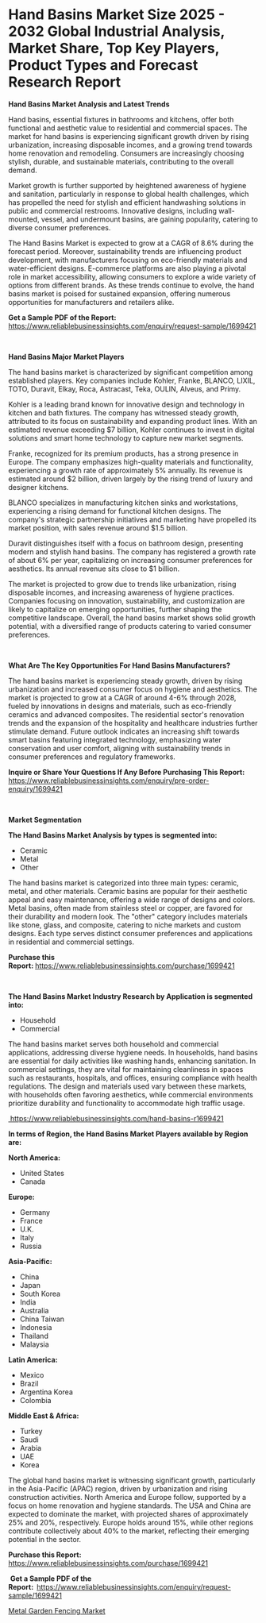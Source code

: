 <p><h1>Hand Basins Market Size 2025 - 2032 Global Industrial Analysis, Market Share, Top Key Players, Product Types and Forecast Research Report</h1></p><p><strong>Hand Basins Market Analysis and Latest Trends</strong></p>
<p><p>Hand basins, essential fixtures in bathrooms and kitchens, offer both functional and aesthetic value to residential and commercial spaces. The market for hand basins is experiencing significant growth driven by rising urbanization, increasing disposable incomes, and a growing trend towards home renovation and remodeling. Consumers are increasingly choosing stylish, durable, and sustainable materials, contributing to the overall demand. </p><p>Market growth is further supported by heightened awareness of hygiene and sanitation, particularly in response to global health challenges, which has propelled the need for stylish and efficient handwashing solutions in public and commercial restrooms. Innovative designs, including wall-mounted, vessel, and undermount basins, are gaining popularity, catering to diverse consumer preferences. </p><p>The Hand Basins Market is expected to grow at a CAGR of 8.6% during the forecast period. Moreover, sustainability trends are influencing product development, with manufacturers focusing on eco-friendly materials and water-efficient designs. E-commerce platforms are also playing a pivotal role in market accessibility, allowing consumers to explore a wide variety of options from different brands. As these trends continue to evolve, the hand basins market is poised for sustained expansion, offering numerous opportunities for manufacturers and retailers alike.</p></p>
<p><strong>Get a Sample PDF of the Report:&nbsp;</strong> <a href="https://www.reliablebusinessinsights.com/enquiry/request-sample/1699421?utm_campaign=2174&utm_medium=2&utm_source=Github&utm_content=ia&utm_term=18022025&utm_id=hand-basins">https://www.reliablebusinessinsights.com/enquiry/request-sample/1699421</a></p>
<p>&nbsp;</p>
<p><strong>Hand Basins Major Market Players</strong></p>
<p><p>The hand basins market is characterized by significant competition among established players. Key companies include Kohler, Franke, BLANCO, LIXIL, TOTO, Duravit, Elkay, Roca, Astracast, Teka, OULIN, Alveus, and Primy. </p><p>Kohler is a leading brand known for innovative design and technology in kitchen and bath fixtures. The company has witnessed steady growth, attributed to its focus on sustainability and expanding product lines. With an estimated revenue exceeding $7 billion, Kohler continues to invest in digital solutions and smart home technology to capture new market segments.</p><p>Franke, recognized for its premium products, has a strong presence in Europe. The company emphasizes high-quality materials and functionality, experiencing a growth rate of approximately 5% annually. Its revenue is estimated around $2 billion, driven largely by the rising trend of luxury and designer kitchens.</p><p>BLANCO specializes in manufacturing kitchen sinks and workstations, experiencing a rising demand for functional kitchen designs. The company's strategic partnership initiatives and marketing have propelled its market position, with sales revenue around $1.5 billion.</p><p>Duravit distinguishes itself with a focus on bathroom design, presenting modern and stylish hand basins. The company has registered a growth rate of about 6% per year, capitalizing on increasing consumer preferences for aesthetics. Its annual revenue sits close to $1 billion.</p><p>The market is projected to grow due to trends like urbanization, rising disposable incomes, and increasing awareness of hygiene practices. Companies focusing on innovation, sustainability, and customization are likely to capitalize on emerging opportunities, further shaping the competitive landscape. Overall, the hand basins market shows solid growth potential, with a diversified range of products catering to varied consumer preferences.</p></p>
<p>&nbsp;</p>
<p><strong>What Are The Key Opportunities For Hand Basins Manufacturers?</strong></p>
<p><p>The hand basins market is experiencing steady growth, driven by rising urbanization and increased consumer focus on hygiene and aesthetics. The market is projected to grow at a CAGR of around 4-6% through 2028, fueled by innovations in designs and materials, such as eco-friendly ceramics and advanced composites. The residential sector's renovation trends and the expansion of the hospitality and healthcare industries further stimulate demand. Future outlook indicates an increasing shift towards smart basins featuring integrated technology, emphasizing water conservation and user comfort, aligning with sustainability trends in consumer preferences and regulatory frameworks.</p></p>
<p><strong>Inquire or Share Your Questions If Any Before Purchasing This Report:</strong> <a href="https://www.reliablebusinessinsights.com/enquiry/pre-order-enquiry/1699421?utm_campaign=2174&utm_medium=2&utm_source=Github&utm_content=ia&utm_term=18022025&utm_id=hand-basins">https://www.reliablebusinessinsights.com/enquiry/pre-order-enquiry/1699421</a></p>
<p>&nbsp;</p>
<p><strong>Market Segmentation</strong></p>
<p><strong>The Hand Basins Market Analysis by types is segmented into:</strong></p>
<p><ul><li>Ceramic</li><li>Metal</li><li>Other</li></ul></p>
<p><p>The hand basins market is categorized into three main types: ceramic, metal, and other materials. Ceramic basins are popular for their aesthetic appeal and easy maintenance, offering a wide range of designs and colors. Metal basins, often made from stainless steel or copper, are favored for their durability and modern look. The "other" category includes materials like stone, glass, and composite, catering to niche markets and custom designs. Each type serves distinct consumer preferences and applications in residential and commercial settings.</p></p>
<p><strong>Purchase this Report:&nbsp;</strong><a href="https://www.reliablebusinessinsights.com/purchase/1699421?utm_campaign=2174&utm_medium=2&utm_source=Github&utm_content=ia&utm_term=18022025&utm_id=hand-basins">https://www.reliablebusinessinsights.com/purchase/1699421</a></p>
<p>&nbsp;</p>
<p><strong>The Hand Basins Market Industry Research by Application is segmented into:</strong></p>
<p><ul><li>Household</li><li>Commercial</li></ul></p>
<p><p>The hand basins market serves both household and commercial applications, addressing diverse hygiene needs. In households, hand basins are essential for daily activities like washing hands, enhancing sanitation. In commercial settings, they are vital for maintaining cleanliness in spaces such as restaurants, hospitals, and offices, ensuring compliance with health regulations. The design and materials used vary between these markets, with households often favoring aesthetics, while commercial environments prioritize durability and functionality to accommodate high traffic usage.</p></p>
<p><a href="https://www.reliablebusinessinsights.com/hand-basins-r1699421?utm_campaign=2174&utm_medium=2&utm_source=Github&utm_content=ia&utm_term=18022025&utm_id=hand-basins">&nbsp;https://www.reliablebusinessinsights.com/hand-basins-r1699421</a></p>
<p><strong>In terms of Region, the Hand Basins Market Players available by Region are:</strong></p>
<p>
    <p> <strong> North America: </strong>
        <ul>
            <li>United States</li>
            <li>Canada</li>
        </ul>
        </p> 
    <p> <strong> Europe: </strong>
        <ul>
            <li>Germany</li>
            <li>France</li>
            <li>U.K.</li>
            <li>Italy</li>
            <li>Russia</li>
        </ul>
        </p> 
    <p> <strong> Asia-Pacific: </strong>
        <ul>
            <li>China</li>
            <li>Japan</li>
            <li>South Korea</li>
            <li>India</li>
            <li>Australia</li>
            <li>China Taiwan</li>
            <li>Indonesia</li>
            <li>Thailand</li>
            <li>Malaysia</li>
        </ul>
        </p> 
    <p> <strong> Latin America: </strong>
        <ul>
            <li>Mexico</li>
            <li>Brazil</li>
            <li>Argentina Korea</li>
            <li>Colombia</li>
        </ul>
        </p> 
    <p> <strong> Middle East & Africa: </strong>
        <ul>
            <li>Turkey</li>
            <li>Saudi</li>
            <li>Arabia</li>
            <li>UAE</li>
            <li>Korea</li>
        </ul>
    </p>
    </p>
<p><p>The global hand basins market is witnessing significant growth, particularly in the Asia-Pacific (APAC) region, driven by urbanization and rising construction activities. North America and Europe follow, supported by a focus on home renovation and hygiene standards. The USA and China are expected to dominate the market, with projected shares of approximately 25% and 20%, respectively. Europe holds around 15%, while other regions contribute collectively about 40% to the market, reflecting their emerging potential in the sector.</p></p>
<p><strong>Purchase this Report: </strong><a href="https://www.reliablebusinessinsights.com/purchase/1699421?utm_campaign=2174&utm_medium=2&utm_source=Github&utm_content=ia&utm_term=18022025&utm_id=hand-basins">https://www.reliablebusinessinsights.com/purchase/1699421</a></p>
<p>&nbsp;<strong>Get a Sample PDF of the Report:&nbsp;&nbsp;</strong><a href="https://www.reliablebusinessinsights.com/enquiry/request-sample/1699421?utm_campaign=2174&utm_medium=2&utm_source=Github&utm_content=ia&utm_term=18022025&utm_id=hand-basins">https://www.reliablebusinessinsights.com/enquiry/request-sample/1699421</a></p>
<p><strong></strong></p>
<p><p><a href="https://github.com/rosamariarocque98/Market-Research-Report-List-1/blob/main/metal-garden-fencing-market.md?utm_campaign=2174&utm_medium=2&utm_source=Github&utm_content=ia&utm_term=18022025&utm_id=hand-basins">Metal Garden Fencing Market</a></p></p>